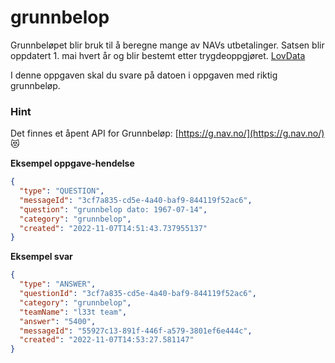 # grunnbelop

Grunnbeløpet blir bruk til å beregne mange av NAVs utbetalinger. Satsen blir oppdatert 1. mai hvert år og blir bestemt
etter trygdeoppgjøret. [LovData](https://lovdata.no/dokument/SF/forskrift/2022-05-20-881)

I denne oppgaven skal du svare på datoen i oppgaven med riktig grunnbeløp.

### Hint

Det finnes et åpent API for Grunnbeløp: [https://g.nav.no/](https://g.nav.no/) 😻

**Eksempel oppgave-hendelse**

```json
{
  "type": "QUESTION",
  "messageId": "3cf7a835-cd5e-4a40-baf9-844119f52ac6",
  "question": "grunnbelop dato: 1967-07-14",
  "category": "grunnbelop",
  "created": "2022-11-07T14:51:43.737955137"
}
```

**Eksempel svar**

```json
{
  "type": "ANSWER",
  "questionId": "3cf7a835-cd5e-4a40-baf9-844119f52ac6",
  "category": "grunnbelop",
  "teamName": "l33t team",
  "answer": "5400",
  "messageId": "55927c13-891f-446f-a579-3801ef6e444c",
  "created": "2022-11-07T14:53:27.581147"
}
```
